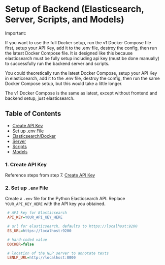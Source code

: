 # Setup of Backend (Elasticsearch, Server, Scripts, and Models)

Important: 

If you want to use the full Docker setup, run the v1 Docker Compose file first, setup your API Key, add it to the .env file, destroy the config,
then run the latest Docker Compose file. It is designed like this because elasticsearch must be fully setup including api key (must be done manually) to successfully run the 
backend server and scripts. 

You could theoretically run the latest Docker Compose, setup your API Key in elasticsearch, add it to the .env file, destroy the config, then run the same Docker Compose 
setup, but this would take a little longer.

The v1 Docker Compose is the same as latest, except without frontend and backend setup, just elasticsearch.

## Table of Contents

- [Create API Key](#1-create-api-key)
- [Set up .env File](#2-set-up-env-file)
- [Elasticsearch/Docker](./config/README.md)
- [Server](./server/README.md)
- [Scripts](./scripts/README.md)
- [Models](./lbnlp/README.md)

### 1. Create API Key

Reference steps from step 7. [Create API Key](../config/README.md)

### 2. Set up `.env` File

Create a `.env` file for the Python Elasticsearch API. Replace `YOUR_API_KEY_HERE` with the API key you obtained.

   ```ini
    # API key for Elasticsearch
    API_KEY=YOUR_API_KEY_HERE

    # url for elasticsearch, defaults to https://localhost:9200
    ES_URL=https://localhost:9200

    # hard-coded value
    DOCKER=false

    # location of the NLP server to annotate texts
    LBNLP_URL=http://localhost:8000
   ```